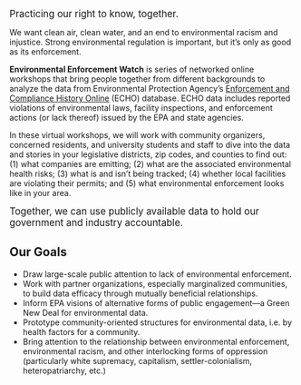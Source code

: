 <!--This is the main content file to edit for this page. It is embedded in src/pages/index.js, which adds additional content-->

<big>Practicing our right to know, together.</big>

We want clean air, clean water, and an end to environmental racism and injustice. Strong environmental regulation is important, but it’s only as good as its enforcement.

**Environmental Enforcement Watch** is series of networked online workshops that bring people together from different backgrounds to analyze the data from Environmental Protection Agency’s  [Enforcement and Compliance History Online](https://echo.epa.gov/) (ECHO) database. ECHO data includes reported violations of environmental laws, facility inspections, and enforcement actions (or lack thereof) issued by the EPA and state agencies.

In these virtual workshops, we will work with community organizers, concerned residents, and university students and staff to dive into the data and stories in your legislative districts, zip codes, and counties to find out: (1) what companies are emitting; (2) what are the associated environmental health risks; (3) what is and isn’t being tracked; (4) whether local facilities are violating their permits; and (5) what environmental enforcement looks like in your area.

<big>Together, we can use publicly available data to hold our government and industry accountable.</big>

## Our Goals

* Draw large-scale public attention to lack of environmental enforcement.
* Work with partner organizations, especially marginalized communities, to build data efficacy through mutually beneficial relationships.
* Inform EPA visions of alternative forms of public engagement—a Green New Deal for environmental data.
* Prototype community-oriented structures for environmental data, i.e. by health factors for a community.
* Bring attention to the relationship between environmental enforcement, environmental racism, and other interlocking forms of oppression (particularly white supremacy, capitalism, settler-colonialism, heteropatriarchy, etc.)
